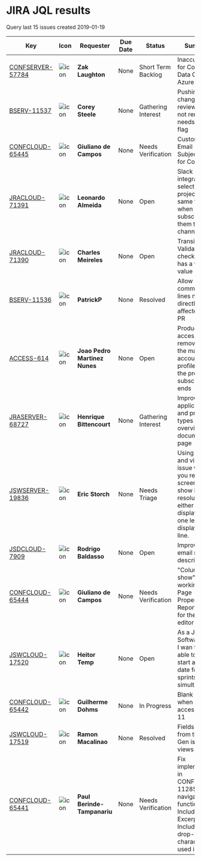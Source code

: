 # JIRA JQL results 
 Query last 15 issues created 2019-01-19
 
| Key | Icon | Requester | Due Date | Status | Summary | 
| --- | --- | ---| --- | --- | --- | 
| [CONFSERVER-57784](https://jira.atlassian.com/browse/CONFSERVER-57784) | ![icon](https://jira.atlassian.com/secure/viewavatar?size=xsmall&avatarId=51493&avatarType=issuetype "Bug") | **Zak Laughton**| None | Short Term Backlog | Inaccurate link for Confluence Data Center Azure setup |
| [BSERV-11537](https://jira.atlassian.com/browse/BSERV-11537) | ![icon](https://jira.atlassian.com/secure/viewavatar?size=xsmall&avatarId=51505&avatarType=issuetype "Suggestion") | **Corey Steele**| None | Gathering Interest | Pushing changes to a review should not remove the needs work flag |
| [CONFCLOUD-65445](https://jira.atlassian.com/browse/CONFCLOUD-65445) | ![icon](https://jira.atlassian.com/secure/viewavatar?size=xsmall&avatarId=51505&avatarType=issuetype "Suggestion") | **Giuliano de Campos**| None | Needs Verification | Customize Email Subject/Prefix for Confluence |
| [JRACLOUD-71391](https://jira.atlassian.com/browse/JRACLOUD-71391) | ![icon](https://jira.atlassian.com/secure/viewavatar?size=xsmall&avatarId=51505&avatarType=issuetype "Suggestion") | **Leonardo Almeida**| None | Open | Slack integration: select multiple projects at the same time when subscribing them to channels |
| [JRACLOUD-71390](https://jira.atlassian.com/browse/JRACLOUD-71390) | ![icon](https://jira.atlassian.com/secure/viewavatar?size=xsmall&avatarId=51505&avatarType=issuetype "Suggestion") | **Charles Meireles**| None | Open | Transition Validator to check if a field has a valid value |
| [BSERV-11536](https://jira.atlassian.com/browse/BSERV-11536) | ![icon](https://jira.atlassian.com/secure/viewavatar?size=xsmall&avatarId=51505&avatarType=issuetype "Suggestion") | **PatrickP**| None | Resolved | Allow comments on lines not directly affected by a PR |
| [ACCESS-614](https://jira.atlassian.com/browse/ACCESS-614) | ![icon](https://jira.atlassian.com/secure/viewavatar?size=xsmall&avatarId=51493&avatarType=issuetype "Bug") | **Joao Pedro Martinez Nunes**| None | Open | Product access is not removed from the managed accounts' profile after the product subscription ends |
| [JRASERVER-68727](https://jira.atlassian.com/browse/JRASERVER-68727) | ![icon](https://jira.atlassian.com/secure/viewavatar?size=xsmall&avatarId=51505&avatarType=issuetype "Suggestion") | **Henrique Bittencourt**| None | Gathering Interest | Improve Jira applications and project types overview documentation page |
| [JSWSERVER-19836](https://jira.atlassian.com/browse/JSWSERVER-19836) | ![icon](https://jira.atlassian.com/secure/viewavatar?size=xsmall&avatarId=51493&avatarType=issuetype "Bug") | **Eric Storch**| None | Needs Triage | Using FireFox and viewing an issue when you resize the screen or show in high resolution either ... is displayed or one leter is displayed per line. |
| [JSDCLOUD-7909](https://jira.atlassian.com/browse/JSDCLOUD-7909) | ![icon](https://jira.atlassian.com/secure/viewavatar?size=xsmall&avatarId=51505&avatarType=issuetype "Suggestion") | **Rodrigo Baldasso**| None | Open | Improve the email request description |
| [CONFCLOUD-65444](https://jira.atlassian.com/browse/CONFCLOUD-65444) | ![icon](https://jira.atlassian.com/secure/viewavatar?size=xsmall&avatarId=51493&avatarType=issuetype "Bug") | **Giuliano de Campos**| None | Needs Verification | "Columns to show" not working on Page Properties Report macro for the new editor |
| [JSWCLOUD-17520](https://jira.atlassian.com/browse/JSWCLOUD-17520) | ![icon](https://jira.atlassian.com/secure/viewavatar?size=xsmall&avatarId=51505&avatarType=issuetype "Suggestion") | **Heitor Temp**| None | Open | As a Jira Software user, I wan to be able to set the start and end date for two sprints simultaneously |
| [CONFCLOUD-65442](https://jira.atlassian.com/browse/CONFCLOUD-65442) | ![icon](https://jira.atlassian.com/secure/viewavatar?size=xsmall&avatarId=51493&avatarType=issuetype "Bug") | **Guilherme Dohms**| None | In Progress | Blank pages when accessing IE 11 |
| [JSWCLOUD-17519](https://jira.atlassian.com/browse/JSWCLOUD-17519) | ![icon](https://jira.atlassian.com/secure/viewavatar?size=xsmall&avatarId=51493&avatarType=issuetype "Bug") | **Ramon Macalinao**| None | Resolved | Fields missing from the Next Gen issue views |
| [CONFCLOUD-65441](https://jira.atlassian.com/browse/CONFCLOUD-65441) | ![icon](https://jira.atlassian.com/secure/viewavatar?size=xsmall&avatarId=51493&avatarType=issuetype "Bug") | **Paul Berinde-Tampanariu**| None | Needs Verification | Fix implemented in CONFCLOUD-11285 breaks navigation function in Include Page/ Excerpt Include when drop-eligible characters are used in title. |
